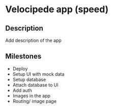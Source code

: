 # Velocipede app (speed)

## Description
Add description of the app

## Milestones

* Deploy
* Setup UI with mock data
* Setup database
* Attach database to UI
* Add auth
* Images in the app
* Routing/ image page
